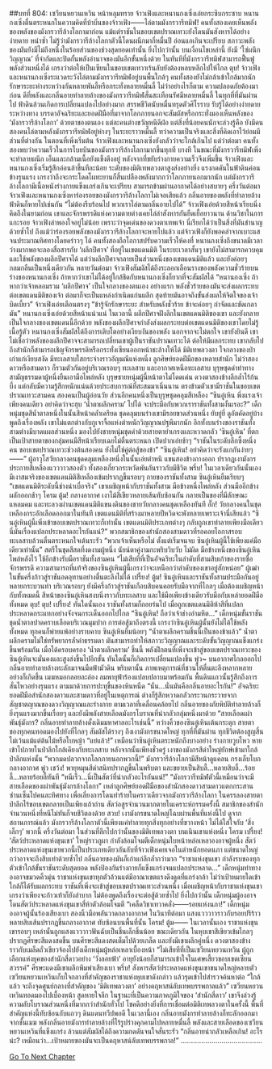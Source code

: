 ##บทที่ 804: เซวียนหยวนเหวิน
หน้าหลุมทราย
จ้าวเฟิงและหนานกงเซิ่งเอ่ยกระซิบกระซาบ
หนานกงเซิ่งตื่นตระหนกในความคิดที่บ้าบิ่นของจ้าวเฟิง——ไล่ตามมังกรวารีทมิฬ!
คนทั้งสองเคยเห็นพลังของพลังของมังกรวารีล้างโลกามาก่อน แม้แต่ราชันในขอบเขตปราณเทวะยังโดนมันสังหารได้อย่างง่ายดาย
หนำซ้ำ ไม่รู้ว่ามังกรวารีล้างโลกาตัวนี้โดนผนึกมากี่หมื่นปี อ่อนแอเกินจะเปรียบ สภาวะพลังของมันยังมีไม่ถึงหนึ่งในร้อยส่วนของช่วงสุดยอดเท่านั้น
ยิ่งไปกว่านั้น บนเงื่อนไขเหล่านี้ ยังมี ‘โซ่ผนึกวิญญาณ’ ที่จำกัดและปิดกั้นพลังอำนาจของมันอีกขั้นหนึ่งด้วย
ในทันทีที่มังกรวารีทมิฬสามารถฟื้นฟูพลังส่วนหนึ่งได้ เกรงว่าต่อให้เป็นเซียนในขอบเขตเทวาเร้นลับยังต้องหลบหลีกไปให้ไกล
ตุบ!
จ้าวเฟิงและหนานกงเซิ่งระแวดระวังไล่ตามมังกรวารีทมิฬอยู่บนพื้นใกล้ๆ
คนทั้งสองยังไม่กล้าเข้าใกล้มากนัก รักษาระยะห่างระหว่างกันหลายพันลี้หรือกระทั่งหลายหมื่นลี้
ไม่ว่าอย่างไรก็ตาม ความปลอดภัยต้องมาก่อน
ดีที่พลังและกลิ่นอายทำลายล้างของมังกรวารีทมิฬสั่นสะเทือนรัศมีหลายหมื่นลี้ ในทุกที่ที่มันผ่านไป ฟ้าดินล้วนเกิดการเปลี่ยนแปลงไปอย่างมาก สรรพชีวิตนับหมื่นทรุดตัวศิโรราบ รับรู้ได้อย่างง่ายดาย
ระหว่างทาง
บรรดาอัจฉริยะและยอดฝีมือที่มาจากโลกภายนอกจะสัมผัสหรือกระทั่งมองเห็นพลังของ ‘มังกรวารีล้างโลกา’ ด้วยตาของตนเอง แต่ละคนต่างขวัญหนีดีฝ่อ
แต่สิ่งที่น้อยคนนักจะล่วงรู้คือ
ยังมีคนสองคนไล่ตามหลังมังกรวารีทมิฬอยู่ห่างๆ ในระยะราวหมื่นลี้
ทว่าความเป็นจริงและสิ่งที่คิดเอาไว้ย่อมมีส่วนที่ต่างกัน
ในตอนที่เพิ่งเริ่มต้น จ้าวเฟิงและหนานกงเซิ่งยังกลัวว่าจะใกล้เกินไป
แต่ว่าต่อมา คนทั้งสองพบว่าความเร็วในการโบยบินของมังกรวารีล้างโลกามากขึ้นทุกที
บางที ในขณะที่มังกรวารีทมิฬเพิ่งจะทำลายผนึก เอ็นและกล้ามเนื้อยังแข็งตึงอยู่ หลังจากที่ขยับร่างกายความเร็วจึงเพิ่มขึ้น
จ้าวเฟิงและหนานกงเซิ่งเริ่มรู้สึกอ่อนล้าขึ้นทีละน้อย
ระดับของมิติเทพลวงตาสูงส่งอย่างยิ่ง แรงกดดันในฟ้าดินค่อนข้างรุนแรง เกรงว่าถึงจะกระโดดโผทะยานก็สิ้นเปลืองพลังมากกว่าโลกภายนอกมากนัก
แต่มังกรวารีล้างโลกามีเนื้อหนังร่างกายแข็งแกร่งเกินจะเปรียบ สามารถข้ามผ่านอากาศได้อย่างสบายๆ
ครึ่งวันต่อมา
จ้าวเฟิงและหนานกงเซิ่งหาร่องรอยของมังกรวารีล้างโลกาไม่เจอเสียแล้ว กลิ่นอายของพลังที่ทำลายล้างฟ้าดินก็หายไปเช่นกัน
“ไม่ต้องรีบร้อนไป พวกเราไล่ตามกลิ่นอายไปได้” จ้าวเฟิงเอ่ยด้วยสีหน้าเรียบนิ่ง
คิดถึงในยามก่อน เขาและจักรพรรดิแห่งความตายต่างเคยไล่ล่าสังหารกันยืดเยื้อยาวนาน
ด้านวิชาในการแกะรอย จ้าวเฟิงลำพองใจอยู่ไม่น้อย
เพราะว่าจุดเด่นของดวงตาเทพเจ้า นี่เรียกได้ว่าเป็นสิ่งที่มันชำนาญด้วยซ้ำไป
ถึงแม้ว่าร่องรอยพลังของมังกรวารีล้างโลกาจะหายไปแล้ว แต่จ้าวเฟิงก็ยังพอคลำจากเบาะแสจนประมาณทิศทางโดยคร่าวๆ ได้
คนทั้งสองถือโอกาสปรับความเร็วให้คงที่
หนานกงเซิ่งถึงขนาดมีเวลาว่างมากพอจะลองสื่อสารกับ ‘ผลึกปีศาจ’ ที่อยู่ในเขตแดนมิติ
ในระยะเวลาสั้นๆ
เขายังไม่สามารถควบคุมและใช้พลังของผลึกปีศาจได้ แต่ว่าผลึกปีศาจกลายเป็นส่วนหนึ่งของเขตแดนมิติแล้ว และยังค่อยๆ กลมกลืนเป็นหนึ่งเดียวกัน
หลายวันต่อมา
จ้าวเฟิงสัมผัสได้ถึงระลอกเลือนรางของพลังความชั่วร้ายบนร่างของหนานกงเซิ่ง
ถ้าหากว่าเขาไม่ได้อยู่ใกล้ชิดกับหนานกงเซิ่งก็ยากที่จะสัมผัสได้
“หนานกงเซิ่ง ถ้าหากว่าเจ้าหลอมรวม ‘ผลึกปีศาจ’ เป็นใจกลางของตนเอง อย่างแรก พลังชั่วร้ายของมันจะส่งผลกระทบต่อเขตแดนมิติของเจ้า ต่อมาก็จะเป็นแหล่งกำเนิดแก่นผลึก สุดท้ายมันอาจถึงขั้นส่งผลให้จิตใจของเจ้าบิดเบี้ยว”
จ้าวเฟิงเอ่ยเตือนตรงๆ
“ข้ารู้จักรักษาระยะ สำหรับพลังชั่วร้าย ข้าจะค่อยๆ กำจัดและขัดเกลามัน”
หนานกงเซิ่งเอ่ยด้วยสีหน้าแน่วแน่
ในเวลานี้ ผลึกปีศาจฝังลึกในเขตแดนมิติของเขา และยังกลายเป็นใจกลางของเขตแดนนี้อีกด้วย
พลังของผลึกปีศาจกำลังส่งผลกระทบต่อเขตแดนมิติของเขาโดยไม่รู้เนื้อรู้ตัว
หนานกงเซิ่งสัมผัสได้ถึงการเติบโตอย่างเงียบงันของพลัง นอกจากจะไม่ตกใจ เขายังยินดี เขาไม่เชื่อว่าพลังของผลึกปีศาจจะสามารถเปลี่ยนเขาผู้เป็นราชันปราณเทวะได้
ต่อให้มีผลกระทบ เขากลับไปถึงสำนักก็สามารถเชิญจักรพรรดิหรือกระทั่งเซียนออกหน้าชะล้างให้ได้
มิติเทพลวงตา
ใจกลางของป่าเก่าแก่เงียบสงัด มีทะเลสาบใสกระจ่างราวอัญมณีแห่งหนึ่ง
ลูกศิษย์ยอดฝีมือของหลายสำนัก ไม่ว่าสองดาวหรือสามดาว ก็รวมตัวกันอยู่บริเวณรอบๆ ทะเลสาบ
และอากาศเหนือทะเลสาบ
บุรุษชุดดำท่าทางสามัญธรรมดาผู้หนึ่งยืนเอามือไพล่หลัง
บุรุษชายหนุ่มผู้นี้หน้าตาไม่โดดเด่น ดวงตาสองข้างลึกล้ำไร้ก้นบึ้ง แต่กลับมีความรู้สึกหนักแน่นด้วยประสบการณ์ที่สะสมมาเนิ่นนาน
ตรงข้ามตัวเขามีราชันในขอบเขตปราณเทวะสามคน สองคนเป็นผู้อ่อนวัย ส่วนอีกคนหนึ่งเป็นบุรุษชุดคลุมสีเหลือง
“ซินอู๋เหิน พึ่งแรงเจ้าเพียงคนเดียว อย่าคิดว่าจะฮุบ ‘น้ำตาผลึกคราม’ ไปได้ จะประมือกับพวกเราราชันทั้งสามงั้นเรอะ?”
เด็กหนุ่มชุดสีน้ำตาลหนึ่งในนั้นสีหน้าคล้ำเครียด
ชุดคลุมบนร่างเขามีรอยขาดส่วนหนึ่ง ยับยู่ยี่ ดูอัตคัดอยู่บ้าง
พูดถึงเรื่องพลัง เขาไม่แตกต่างกับกูเจาจื้อแห่งตำหนักวิญญาณปฐพีมากนัก
อีกทั้งบนร่างของราชันทั้งสามต่างมีบาดแผลส่วนหนึ่ง มองไปยังชายหนุ่มชุดดำด้วยสายตายำเกรงและหวาดกลัว
‘ซินอู๋เหิน’ ที่ตกเป็นเป้าสายตาของกลุ่มคนมีสีหน้าเรียบเฉยไม่ตื่นตระหนก เปิดปากเอ่ยช้าๆ “ราชันในระดับลึกซึ้งหนึ่งคน ขอบเขตปราณเทวะช่วงต้นสองคน ยังไม่ใช่คู่ต่อสู้ของข้า”
“ซินอู๋เหิน! อย่าคิดว่าจะรังแกกันง่ายๆ——”
ผู้อาวุโสวัยกลางคนชุดคลุมเหลืองหนึ่งในนั้นเอ่ยตำหนิ แขนสองข้างกางออก ปรากฏเงามังกรประกายสีเหลืองแวววาวสองตัว ทั้งสองเกี่ยวกระหวัดพันกันราวกับมีชีวิต
พรึ่บ!
ในเวลาเดียวกันนั้นเอง มีเงาสมจริงของเขตแดนมิติสีเหลืองเข้มปรากฏขึ้นรอบๆ กายของราชันทั้งสาม
ซินอู๋เหินยิ้มเรียบๆ “เขตแดนมิติระดับนี้ช่างน่าเบื่อจริง”
เขาเผชิญหน้ากับราชันทั้งสาม มือข้างหนึ่งไพล่หลัง ส่วนมืออีกข้างผลักออกช้าๆ
โครม ตู้ม!
กลางอากาศ เงาไม้สีเขียวหลายเส้นทับซ้อนกัน กลายเป็นของที่มีลักษณะแหลมคม และทะลวงผ่านเขตแดนมิติแขนงดินของชายวัยกลางคนชุดเหลืองทันที
อั๊ก!
วัยกลางคนในชุดเหลืองกระอักเลือดออกมาในทันที เขตแดนมิติที่สร้างมาหลายปีหวิดจะพังทลายเพราะเจ้านี่เสียแล้ว
“ซินอู๋เหินผู้นี้เพิ่งเข้าขอบเขตปราณเทวะก็เท่านั้น เขตแดนมิติประเภทต่างๆ กลับถูกเขาทำลายเพียงมือเดียว นี่มันเรื่องแปลกประหลาดอะไรกันแน่?”
พวกสมาชิกของสำนักสองสามดาวที่รอคอยโอกาสรอบทะเลสาบล้วนตื่นตระหนกใจเต้นระรัว
“พวกเจ้าเห็นหรือไม่ ตั้งแต่เริ่มจนจบ ซินอู๋เหินผู้นี้ใช้เพียงแค่มือเดียวเท่านั้น”
สตรีในชุดสีสดที่งดงามผู้หนึ่ง นัยน์ตาคู่งามกะพริบวิบวับ
ไม่ผิด
มือข้างหนึ่งของซินอู๋เหินไพล่หลังไว้ ใช้อีกข้างรับมือราชันทั้งสามคน
“ไม่เสียทีที่เป็นอัจฉริยะในลำดับที่สามสิบเก้าของรายชื่อจักรพรรดิ ความสามารถที่แท้จริงของซินอู๋เหินผู้นี้เกรงว่าจะเหนือกว่าลำดับของเขาอยู่สักหน่อย”
ผู้เฒ่าในขั้นครึ่งก้าวสู่ราชันอดอุทานอย่างตื่นตะลึงไม่ได้
เปรี้ยง! ตู้ม!
ซินอู๋เหินและราชันทั้งสามประมือกันอยู่หลายกระบวนท่า บริเวณรอบๆ ยังมีครึ่งก้าวสู่ราชันเกือบสิบคนคอยรับมือจากที่ไกลๆ
เมื่อต้องเผชิญหน้ากับทั้งหมดนี้ สีหน้าของซินอู๋เหินสงบนิ่งราวกับทะเลสาบ และใช้มือเพียงข้างเดียวรับมือกับเหล่ายอดฝีมือทั้งหมด
ตุบ! ตุบ! เปรี้ยง!
ทันใดนั้นเอง ราชันทั้งสามก็ถอยร่นไป เมื่อถูกเขตแดนมิติห้าสีที่แปลกประหลาดกระแทกอย่างจังจนกระเด็นออกไปไกล
“ซินอู๋เหิน! ถือว่าเจ้าช่างอำมหิต…”
เด็กหนุ่มขั้นราชันชุดน้ำตาลปาดคราบเลือดบริเวณมุมปาก
การต่อสู้มาถึงตรงนี้
เกรงว่าซินอู๋เหินผู้นั้นยังไม่ได้ใช้พลังทั้งหมด ทุกคนก็พ่ายแพ้อย่างราบคาบ
ซินอู๋เหินยิ้มน้อยๆ “น้ำตาผลึกครามชิ้นนี้เป็นของข้าแล้ว”
น้ำตาผลึกครามไม่ใช่ทรัพยากรล้ำค่าธรรมดา มันสามารถทำให้สภาวะวิญญาณและระดับขั้นวิญญาณแข็งแกร่งขึ้นพร้อมกัน
เมื่อได้ครอบครอง ‘น้ำตาผลึกคราม’ ชิ้นนี้ พลังฝึกตนที่เพิ่งจะเข้าสู่ขอบเขตปราณเทวะของซินอู๋เหินจะมั่นคงและสูงส่งขึ้นไปอีกขั้น
ทันใดนั้นก็เกิดการเปลี่ยนแปลงขึ้น
พู่ว~
บนอากาศไกลออกไป กลิ่นอายทำลายล้างทะลักมาจนมืดฟ้ามัวดิน
พริบตานั้น ภาพเหตุการณ์ที่ชวนให้ตื่นตะลึงหลากหลายอย่างก็เกิดขึ้น เมฆหมอกลอยละล่อง ลมพายุฟ้าร้องแปลบปลาบมาพร้อมกัน
พื้นดินแถวนั้นรู้สึกถึงการสั่นไหวอย่างรุนแรง ตามมาด้วยการปะทุขึ้นของหินหนืด
“นั่น…นั่นมันคือกลิ่นอายอะไรกัน!”
อัจฉริยะยอดฝีมือสำนักสองดาวและสามดาวที่อยู่ในเหตุการณ์ ต่างก็รู้สึกหวาดกลัวกระวนกระวายจากสัญชาตญาณของดวงวิญญาณและร่างกาย
ตามเวลาที่เคลื่อนคล้อยไป
กลิ่นอายของภัยพิบัติทำลายล้างก็ยิ่งรุนแรงมากขึ้นเรื่อยๆ และยังมีพลังสายเลือดมังกรโบราณที่น่ากลัวกลุ่มหนึ่งมาด้วย
“สายเลือดเผ่าพันธุ์มังกร? กลิ่นอายทำลายล้างดั้งเดิมมหาศาลอะไรเช่นนี้”
หว่างคิ้วของซินอู๋เหินเต้นกระตุก
สายตาของทุกคนทอดมองไปยังที่ไกลๆ สัมผัสได้รางๆ ถึงเงามังกรขนาดใหญ่ ทุกที่ที่มันผ่าน ทุกชีวิตต้องสูญสิ้น ไม่เว้นแม้แต่ต้นไม้หรือใบหญ้า
“แย่แล้ว!”
เหมือนว่าซินอู๋เหินตระหนักถึงบางอย่าง ร่างกายวูบไหว หายเข้าไปภายในป่าลึกใกล้เคียงกับทะเลสาบ
หลังจากนั้นเพียงชั่วครู่
เงาของมังกรสีดำใหญ่ยักษ์เข้ามาใกล้ป่าลึกแห่งนั้น
“พวกมดปลวกจากโลกภายนอกพวกนี้!”
มังกรวารีล้างโลกามีสีหน้าดูแคลน กรงเล็บโบกกลางอากาศ
พู่ว เชว้ง!
พายุหมุนสีดำสนิทปรากฏขึ้นในพริบตา และขยายเป็นสิบลี้...หลายสิบลี้...ร้อยลี้...หลายร้อยลี้ทันที
“หนีเร็ว...นี่เป็นสัตว์ที่น่ากลัวอะไรกันแน่!”
“มังกรวารีทมิฬตัวนี้เหมือนว่าจะมีสายเลือดของเผ่าพันธุ์มังกรล้างโลกา”
เหล่าลูกศิษย์ยอดฝีมือของสำนักสองดาวสามดาวแตกกระสานซ่านเซ็นไปคนละทิศทาง เพื่อเลี่ยงการโดนทำร้ายในคราวเดียวจากมังกรวารีล้างโลกา
ในครรลองสายตา
ป่าลึกไร้ขอบเขตกลายเป็นเพียงเถ้าถ่าน
สัตว์อสูรจำนวนมากตายในเคราะห์กรรมครั้งนี้ สมาชิกของสำนักจำนวนหนึ่งที่หนีไม่ทันก็จบชีวิตลงด้วย
สวบ!
เงามังกรขนาดใหญ่โฉบผ่านพื้นที่แห่งนี้ไป
ดูจากสถานการณ์แล้ว มังกรวารีล้างโลกาตัวนี้เพียงแค่ทำลายทุกสิ่งทุกอย่างที่ขวางหน้า ไม่ได้ใส่ใจกับ ‘สิ่งเล็กๆ’ พวกนี้
ครึ่งวันต่อมา
ในส่วนที่ลึกไปกว่านั้นของมิติเทพลวงตา บนเนินเขาแห่งหนึ่ง
โครม เปรี้ยง!
‘สัตว์ประหลาดแห่งขุนเขา’ ใหญ่ราวภูผา กำลังล้อมโจมตีเด็กหนุ่มใบหน้าหล่อเหลาองอาจผู้หนึ่ง
สัตว์ประหลาดแห่งขุนเขาพวกนี้เป็นประเภทเดียวกันกับที่จ้าวเฟิงเคยเจอในตำหนักยอดนภา แต่ขนาดใหญ่กว่าอาจจะถึงสิบเท่าด้วยซ้ำไป กลิ่นอายของมันก็เก่าแก่ลึกล้ำกว่ามาก
“ราชาแห่งขุนเขา กำลังรบของทุกตัวเข้าใกล้ขั้นราชันระดับสุดยอด พลังป้องกันร่างกายก็แข็งแกร่งจนแปลกประหลาด…”
เด็กหนุ่มท่าทางองอาจขมวดคิ้วมุ่น
ราชาแห่งขุนเขาทุกตัวล้วนแต่มีอาณาเขตแรงดึงดูดที่แกร่งกล้า ไม่ว่าเป้าหมายใดเข้าใกล้ก็ได้รับผลกระทบ
ราชันที่เพิ่งจะเข้าสู่ขอบเขตปราณเทวะส่วนหนึ่ง เมื่อเผชิญหน้ากับราชาแห่งขุนเขา เกรงว่าเพียงจะก้าวเท้าก็ยังลำบาก ไม่ต้องพูดถึงเรื่องจะต่อสู้ด้วยซ้ำไป
ยิ่งไปกว่านั้น เด็กหนุ่มผู้องอาจโดนสัตว์ประหลาดแห่งขุนเขาสี่ห้าตัวล้อมโจมตี
“เคล็ดวิชาเทวาคลั่ง——รอยแห่งนภา!”
เด็กหนุ่มองอาจผู้นั้นร้องเสียงเบา สองนิ้วมือพลันวาดกลางอากาศ
ในวินาทีต่อมา
แสงแวววาวราวกับรอยปริร้าวหลายสิบเส้นปรากฏขึ้นกลางอากาศ ทับซ้อนบนพื้นที่นั้น
โครม! ตู้ม——
ในเวลานั้นเอง ราชาแห่งขุนเขารอบๆ เหล่านั้นถูกแสงแวววาวฟันฉับเป็นชิ้นเล็กชิ้นน้อย
ขณะเดียวกัน ในหุบเขาสีเขียวเข้มไกลๆ ปรากฏศีรษะสีแดงสดขึ้น
บนศีรษะสีแดงสดเต็มไปด้วยเกล็ด และยังมีเขาผลึกคู่หนึ่ง ดวงตาสองข้างราวกับเมล็ดถั่วเขียวจ้องไปยังเด็กหนุ่มผู้หล่อเหลาเบื้องหน้า
“ไม่เสียทีที่เป็นเซวียนหยวนเหวิน ผู้ถูกเลือกแห่งยุคของสำนักสี่ดาวอย่าง ‘วังลอยฟ้า’ อายุยังน้อยก็สามารถเข้าใจในเศษเสี้ยวขอบเขตเซียนสวรรค์”
ศีรษะแดงมีเขาผลึกพึมพำเสียงเบา
พรึ่บ!
สังหารสัตว์ประหลาดแห่งขุนเขาขนาดใหญ่หลายตัว เซวียนหยวนเหวินเก็บใจกลางที่สำคัญของราชาแห่งหุบเขาดังกล่าว แล้วรุดเข้าไปสำรวจค้นหาต่อ
“ใกล้แล้ว จะถึงจุดศูนย์กลางที่สำคัญของ ‘มิติเทพลวงตา’ อย่างคฤหาสน์ลับเทพบรรพกาลแล้ว”
เซวียนหยวนเหวินทอดมองไปเบื้องหน้า สูดหายใจลึก
ในฐานะที่เป็นความภาคภูมิใจของ ‘สำนักสี่ดาว’ เขาจึงล่วงรู้ความลับโบราณส่วนหนึ่งที่มากกว่าสำนักทั่วไป
โชคดีอย่างยิ่งที่การเชื่อมต่อมิติเทพลวงตาในครั้งนี้ พื้นที่สำคัญแห่งนี้ทับซ้อนกับแถวๆ ดินแดนทวีปพอดี
ในเวลานี้เอง
กลิ่นอายมังกรทำลายล้างก็ทะลักออกมาจากชั้นเมฆ พลังกลิ่นอายมังกรทำลายล้างที่ไร้รูปร่างคุกคามไปหลายหมื่นลี้
พลังและสายเลือดของเซวียนหยวนเหวินที่แข็งแกร่ง ล้วนแต่สัมผัสได้ถึงความกดดันจนใจสั่นระรัว
“กลิ่นอายน่ากลัวเหลือเกิน! อะไรน่ะ? เหมือนว่า…เป้าหมายของมันจะเป็นคฤหาสน์ลับเทพบรรพกาล!”
........................................


[Go To Next Chapter]( ./42.md)